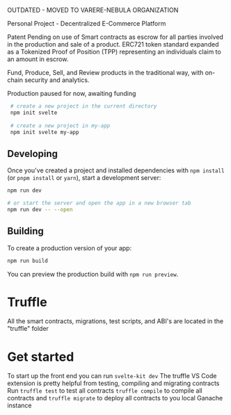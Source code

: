 OUTDATED - MOVED TO VARERE-NEBULA ORGANIZATION

Personal Project - Decentralized E-Commerce Platform

Patent Pending on use of Smart contracts as escrow for all parties involved in the production and sale of a product.
ERC721 token standard expanded as a Tokenized Proof of Position (TPP) representing an individuals claim to an amount in escrow.

Fund, Produce, Sell, and Review products in the traditional way, with on-chain security and analytics.

Production paused for now, awaiting funding

```bash
 # create a new project in the current directory
 npm init svelte
 
 # create a new project in my-app
 npm init svelte my-app
 ```
 
 ## Developing
 
 Once you've created a project and installed dependencies with `npm install` (or `pnpm install` or `yarn`), start a development server:
 
 ```bash
 npm run dev
 
 # or start the server and open the app in a new browser tab
 npm run dev -- --open
 ```

 
 ## Building
 
 To create a production version of your app:
 
 ```bash
 npm run build
 ```
 
 You can preview the production build with `npm run preview`.

 # Truffle
All the smart contracts, migrations, test scripts, and ABI's are located in the "truffle" folder

# Get started
To start up the front end you can run ```svelte-kit dev```
The truffle VS Code extension is pretty helpful from testing, compiling and migrating contracts
Run ```truffle test``` to test all contracts ```truffle compile``` to compile all contracts and ```truffle migrate``` to deploy all contracts to you local Ganache instance
